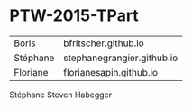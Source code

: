 # PTW-2015-TPart

|         |       |
| ------- | ----- |
| Boris  |  bfritscher.github.io      |
| Stéphane  |  stephanegrangier.github.io      |
| Floriane | florianesapin.github.io |
Stéphane
Steven Habegger
